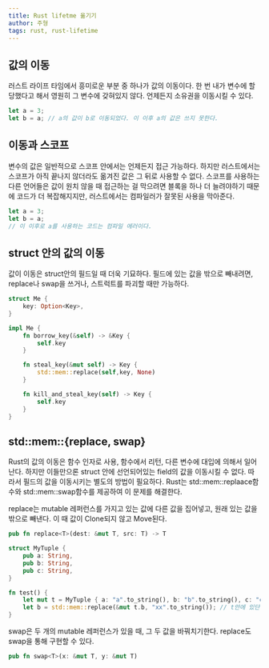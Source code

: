 ```yaml
---
title: Rust lifetme 옮기기
author: 주형
tags: rust, rust-lifetime
---
```


값의 이동
---------

러스트 라이프 타임에서 흥미로운 부분 중 하나가 값의 이동이다. 한 번 내가 변수에 할당했다고 해서 영원히 그 변수에 갖혀있지 않다. 언제든지 소유권을 이동시킬 수 있다.

```rust
let a = 3;
let b = a; // a의 값이 b로 이동되었다. 이 이후 a의 값은 쓰지 못한다.
```

이동과 스코프
------------

변수의 값은 일반적으로 스코프 안에서는 언제든지 접근 가능하다. 하지만 러스트에서는 스코프가 아직 끝나지 않더라도 옮겨진 값은 그 뒤로 사용할 수 없다. 스코프를 사용하는 다른 언어들은 값이 원치 않을 때 접근하는 걸 막으려면 블록을 하나 더 늘려야하기 때문에 코드가 더 복잡해지지만, 러스트에서는 컴파일러가 잘못된 사용을 막아준다.

```rust
let a = 3;
let b = a;
// 이 이후로 a를 사용하는 코드는 컴파일 에러이다.
```

struct 안의 값의 이동
---------------------

값이 이동은 struct안의 필드일 때 더욱 기묘하다. 필드에 있는 값을 밖으로 빼내려면, replace나 swap을 쓰거나, 스트럭트를 파괴할 때만 가능하다.

```rust
struct Me {
    key: Option<Key>,
}

impl Me {
    fn borrow_key(&self) -> &Key {
        self.key
    }

    fn steal_key(&mut self) -> Key {
        std::mem::replace(self,key, None)
    }

    fn kill_and_steal_key(self) -> Key {
        self.key
    }
}
```

std::mem::{replace, swap}
-------------------------

Rust의 값의 이동은 함수 인자로 사용, 함수에서 리턴, 다른 변수에 대입에 의해서 일어난다. 하지만 이들만으론 struct 안에 선언되어있는 field의 값을 이동시킬 수 없다. 따라서 필드의 값을 이동시키는 별도의 방법이 필요하다. Rust는 std::mem::replaace함수와 std::mem::swap함수를 제공하여 이 문제를 해결한다.

replace는 mutable 레퍼런스를 가지고 있는 값에 다른 값을 집어넣고, 원래 있는 값을 밖으로 빼낸다. 이 때 값이 Clone되지 않고 Move된다.
```rust
pub fn replace<T>(dest: &mut T, src: T) -> T
```

```rust
struct MyTuple {
    pub a: String,
    pub b: String,
    pub c: String,
}

fn test() {
    let mut t = MyTuple { a: "a".to_string(), b: "b".to_string(), c: "c".to_string() };
    let b = std::mem::replace(&mut t.b, "xx".to_string()); // t안에 있단 b를 빼내고 대신 xx를 집어넣는다.
}
```

swap은 두 개의 mutable 레퍼런스가 있을 때, 그 두 값을 바꿔치기한다. replace도 swap을 통해 구현할 수 있다.

```rust
pub fn swap<T>(x: &mut T, y: &mut T)
```